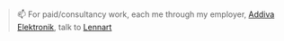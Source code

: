 > 📫 For paid/consultancy work, each me through my employer, [Addiva Elektronik](https://www.addiva.se/electronics/), talk to [Lennart](https://www.addiva.se/contact/)

<!--
 - [Finit](https://github.com/troglobit/finit) ([blog posts](https://troglobit.com/tags/init/))
 - [Infix](https://github.com/kernelkit/infix) 

🎗️ People used to call me #MrMulticast because of the many #multicast daemons for UNIX I maintain.  Some of which I may be interested in shepherding a while longer: [SMCRoute](https://github.com/troglobit/smcroute), [mrouted](https://github.com/troglobit/mrouted), abd [pimd-dense](https://github.com/troglobit/pimd-dense).  

💬 I've also made a few useful testing tools, for example [mcjoin](https://github.com/troglobit/mcjoin), [mping](https://github.com/troglobit/mping), [mtools](https://github.com/troglobit/mtools)

👯 I’m looking to find collaborators on:
  - [libnet](https://github.com/libnet/libnet)
  - [libConfuse](https://github.com/libConfuse/libConfuse)
  - [pim6sd](https://github.com/troglobit/pim6sd) and [pimd](https://github.com/troglobit/pimd), because my spare time is not enough.  Without external involvement, these projects will be archived soon.
  - [In-a-dyn](https://github.com/troglobit/inadyn), because it supports so many [DDNS](https://en.wikipedia.org/wiki/Dynamic_DNS) providers

> ⚡ Fun fact: [SMCRoute](https://github.com/troglobit/smcroute) handles readout packets for the South Pole Telescope in Antarctica! 😎

---
<table cellspacing="0" cellpadding="0"><tr><td>
  <a href="https://git.io/streak-stats"><img src="http://github-readme-streak-stats.herokuapp.com?user=troglobit&theme=dark&background=000000"></a>
  </td><td>
  <a href="https://github.com/troglobit/github-readme-stats"><img src="https://github-readme-stats.vercel.app/api/top-langs/?username=troglobit&layout=compact&theme=vision-friendly-dark"></a>
</td></tr></table>
-->

